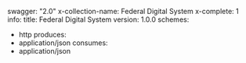 swagger: "2.0"
x-collection-name: Federal Digital System
x-complete: 1
info:
  title: Federal Digital System
  version: 1.0.0
schemes:
- http
produces:
- application/json
consumes:
- application/json